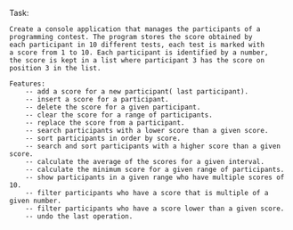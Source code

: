 Task:

	Create a console application that manages the participants of a 
	programming contest. The program stores the score obtained by 
	each participant in 10 different tests, each test is marked with 
	a score from 1 to 10. Each participant is identified by a number,
	the score is kept in a list where participant 3 has the score on position 3 in the list.
	
	Features:
		-- add a score for a new participant( last participant).
		-- insert a score for a participant.
		-- delete the score for a given participant.
		-- clear the score for a range of participants.
		-- replace the score from a participant.
		-- search participants with a lower score than a given score.
		-- sort participants in order by score.
		-- search and sort participants with a higher score than a given score.
		-- calculate the average of the scores for a given interval.
		-- calculate the minimum score for a given range of participants.
		-- show participants in a given range who have multiple scores of 10.
		-- filter participants who have a score that is multiple of a given number.
		-- filter participants who have a score lower than a given score.
		-- undo the last operation.